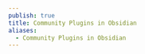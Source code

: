 ```yaml
---
publish: true
title: Community Plugins in Obsidian
aliases:
  - Community Plugins in Obsidian
---
```

